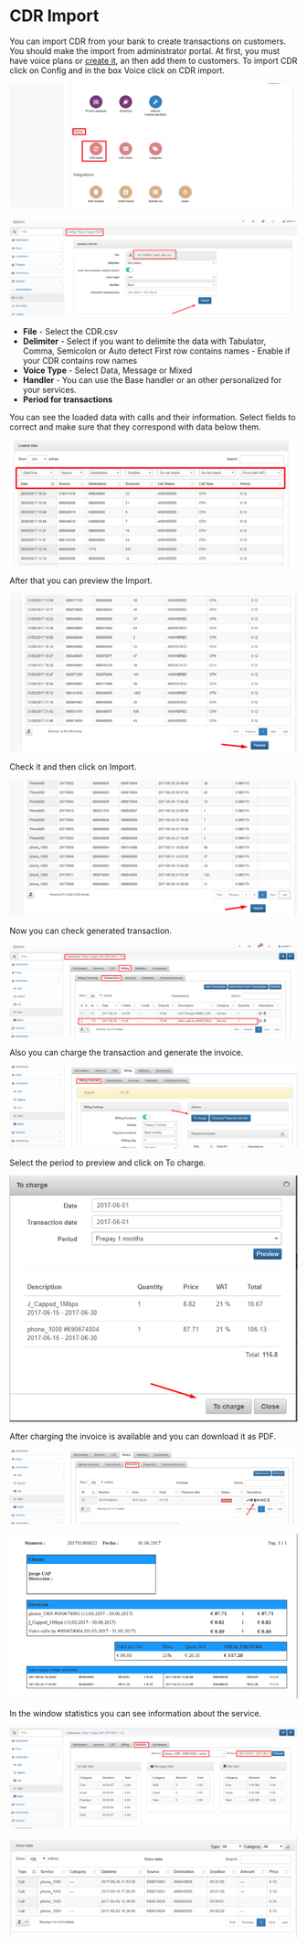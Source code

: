 CDR Import
==========

You can import CDR from your bank to create transactions on customers. You should make the import from administrator portal. At first, you must have voice plans or [create it](https://doc.splynx.com/display/SPL/Voice+plans), an then add them to customers. To import CDR click on Config and in the box Voice click on CDR import.


![](menu.png)

![](import.png)

* **File** - Select the CDR.csv
* **Delimiter** - Select if you want to delimite the data with Tabulator, Comma, Semicolon or Auto detect
First row contains names - Enable if your CDR contains row names
* **Voice Type** - Select Data, Message or Mixed
* **Handler** - You can use the Base handler or an other personalized for your services.
* **Period for transactions**


You can see the loaded data with calls and their information. Select fields to correct and make sure that they correspond with data below them.


![Headers](headers.png)

After that you can preview the Import.

![Preview](preview.png)

Check it and then click on Import.

![Import](import1.png)


Now you can check generated transaction.

![Transactions](transactions.png)

Also you can charge the transaction and generate the invoice.

![to charge](tocharge.png)

Select the period to preview and click on To charge.

![To charge](tocharge2.png)

After charging the invoice is available and you can download it as PDF.

![Invoices](invoices.png)

![Factura](factura.png)


In the window statistics you can see information about the service.

![Statistics](stat1.png)

![Voice data](data.png)
